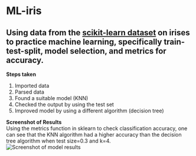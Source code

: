 # ML-iris
## Using data from the [scikit-learn dataset](https://scikit-learn.org/stable/modules/classes.html#module-sklearn.datasets) on irises to practice machine learning, specifically train-test-split, model selection, and metrics for accuracy.

**Steps taken**
1. Imported data
2. Parsed data
3. Found a suitable model (KNN)
4. Checked the output by using the test set
5. Improved model by using a different algorithm (decision tree)

**Screenshot of Results**
<br>
Using the metrics function in sklearn to check classification accuracy, one can see that the KNN algorithm had a higher accuracy than the decision tree algorithm when test size=0.3 and k=4.
<br>
![Screenshot of model results](https://github.com/t4tiana/ML-iris/assets/118233338/c0eb4041-3b1a-44cb-a6e1-af35ff569dbb)
